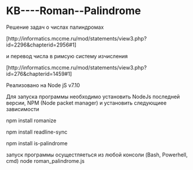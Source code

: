 # KB----Roman--Palindrome
<p> Решение задач о числах палиндромах
<p>[http://informatics.mccme.ru/mod/statements/view3.php?id=2296&chapterid=2956#1]
<p> и перевод числа в римсую систему изчисления
<p>[http://informatics.mccme.ru/mod/statements/view3.php?id=276&chapterid=1459#1]
<p> Реализовано на Node jS v7.10
<p> Для запуска программы необходимо установить NodeJs последней версии, NPM (Node packet manager) и установить следующиее зависимости
<p> npm install romanize
<p> npm install readline-sync
<p> npm install is-palindrome
<p> запуск программы осущестляеться из любой консоли (Bash, Powerhell, cmd) node roman_palindrome.js
